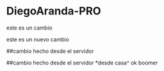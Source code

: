 # DiegoAranda-PRO
este es un cambio

este es un nuevo cambio

##cambio hecho desde el servidor

##cambio hecho desde el servidor *desde casa^ 
ok boomer
